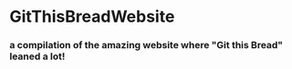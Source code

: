# GitThisBreadWebsite
### a compilation of the amazing website where "Git this Bread" leaned a lot!
